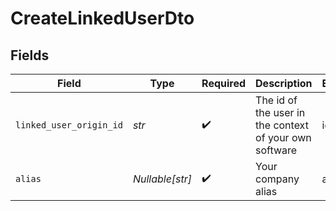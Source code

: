 # CreateLinkedUserDto


## Fields

| Field                                                  | Type                                                   | Required                                               | Description                                            | Example                                                |
| ------------------------------------------------------ | ------------------------------------------------------ | ------------------------------------------------------ | ------------------------------------------------------ | ------------------------------------------------------ |
| `linked_user_origin_id`                                | *str*                                                  | :heavy_check_mark:                                     | The id of the user in the context of your own software | id_1                                                   |
| `alias`                                                | *Nullable[str]*                                        | :heavy_check_mark:                                     | Your company alias                                     | acme                                                   |